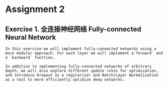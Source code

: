 # Assignment 2

## Exercise 1. 全连接神经网络 Fully-connected Neural Network

    In this exercise we will implement fully-connected networks using a more modular approach. For each layer we will implement a`forward` and a `backward` function.

    In addition to implementing fully-connected networks of arbitrary depth, we will also explore different update rules for optimization, and introduce Dropout as a regularizer and Batch/Layer Normalization as a tool to more efficiently optimize deep networks.
